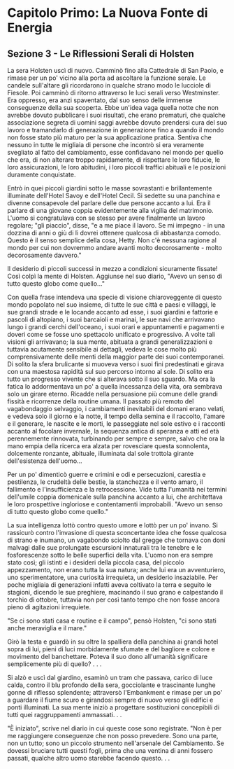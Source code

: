 # Capitolo Primo: La Nuova Fonte di Energia

## Sezione 3 - Le Riflessioni Serali di Holsten

La sera Holsten uscì di nuovo. Camminò fino alla Cattedrale di San Paolo, e rimase per un po' vicino alla porta ad ascoltare la funzione serale. Le candele sull'altare gli ricordarono in qualche strano modo le lucciole di Fiesole. Poi camminò di ritorno attraverso le luci serali verso Westminster. Era oppresso, era anzi spaventato, dal suo senso delle immense conseguenze della sua scoperta. Ebbe un'idea vaga quella notte che non avrebbe dovuto pubblicare i suoi risultati, che erano prematuri, che qualche associazione segreta di uomini saggi avrebbe dovuto prendersi cura del suo lavoro e tramandarlo di generazione in generazione fino a quando il mondo non fosse stato più maturo per la sua applicazione pratica. Sentiva che nessuno in tutte le migliaia di persone che incontrò si era veramente svegliato al fatto del cambiamento, esse confidavano nel mondo per quello che era, di non alterare troppo rapidamente, di rispettare le loro fiducie, le loro assicurazioni, le loro abitudini, i loro piccoli traffici abituali e le posizioni duramente conquistate.

Entrò in quei piccoli giardini sotto le masse sovrastanti e brillantemente illuminate dell'Hotel Savoy e dell'Hotel Cecil. Si sedette su una panchina e divenne consapevole del parlare delle due persone accanto a lui. Era il parlare di una giovane coppia evidentemente alla vigilia del matrimonio. L'uomo si congratulava con se stesso per avere finalmente un lavoro regolare; "gli piaccio", disse, "e a me piace il lavoro. Se mi impegno - in una dozzina di anni o giù di lì dovrei ottenere qualcosa di abbastanza comodo. Questo è il senso semplice della cosa, Hetty. Non c'è nessuna ragione al mondo per cui non dovremmo andare avanti molto decorosamente - molto decorosamente davvero."

Il desiderio di piccoli successi in mezzo a condizioni sicuramente fissate! Così colpì la mente di Holsten. Aggiunse nel suo diario, "Avevo un senso di tutto questo globo come quello..."

Con quella frase intendeva una specie di visione chiaroveggente di questo mondo popolato nel suo insieme, di tutte le sue città e paesi e villaggi, le sue grandi strade e le locande accanto ad esse, i suoi giardini e fattorie e pascoli di altopiano, i suoi barcaioli e marinai, le sue navi che arrivavano lungo i grandi cerchi dell'oceano, i suoi orari e appuntamenti e pagamenti e doveri come se fosse uno spettacolo unificato e progressivo. A volte tali visioni gli arrivavano; la sua mente, abituata a grandi generalizzazioni e tuttavia acutamente sensibile ai dettagli, vedeva le cose molto più comprensivamente delle menti della maggior parte dei suoi contemporanei. Di solito la sfera brulicante si muoveva verso i suoi fini predestinati e girava con una maestosa rapidità sul suo percorso intorno al sole. Di solito era tutto un progresso vivente che si alterava sotto il suo sguardo. Ma ora la fatica lo addormentava un po' a quella incessanza della vita, ora sembrava solo un girare eterno. Ricadde nella persuasione più comune delle grandi fissità e ricorrenze della routine umana. Il passato più remoto del vagabondaggio selvaggio, i cambiamenti inevitabili del domani erano velati, e vedeva solo il giorno e la notte, il tempo della semina e il raccolto, l'amare e il generare, le nascite e le morti, le passeggiate nel sole estivo e i racconti accanto al focolare invernale, la sequenza antica di speranza e atti ed età perennemente rinnovata, turbinando per sempre e sempre, salvo che ora la mano empia della ricerca era alzata per rovesciare questa sonnolenta, dolcemente ronzante, abituale, illuminata dal sole trottola girante dell'esistenza dell'uomo...

Per un po' dimenticò guerre e crimini e odi e persecuzioni, carestia e pestilenza, le crudeltà delle bestie, la stanchezza e il vento amaro, il fallimento e l'insufficienza e la retrocessione. Vide tutta l'umanità nei termini dell'umile coppia domenicale sulla panchina accanto a lui, che architettava le loro prospettive ingloriose e contentamenti improbabili. "Avevo un senso di tutto questo globo come quello."

La sua intelligenza lottò contro questo umore e lottò per un po' invano. Si rassicurò contro l'invasione di questa sconcertante idea che fosse qualcosa di strano e inumano, un vagabondo sciolto dal gregge che tornava con doni malvagi dalle sue prolungate escursioni innaturali tra le tenebre e le fosforescenze sotto le belle superfici della vita. L'uomo non era sempre stato così; gli istinti e i desideri della piccola casa, del piccolo appezzamento, non erano tutta la sua natura; anche lui era un avventuriero, uno sperimentatore, una curiosità irrequieta, un desiderio insaziabile. Per poche migliaia di generazioni infatti aveva coltivato la terra e seguito le stagioni, dicendo le sue preghiere, macinando il suo grano e calpestando il torchio di ottobre, tuttavia non per così tanto tempo che non fosse ancora pieno di agitazioni irrequiete.

"Se ci sono stati casa e routine e il campo", pensò Holsten, "ci sono stati anche meraviglia e il mare."

Girò la testa e guardò in su oltre la spalliera della panchina ai grandi hotel sopra di lui, pieni di luci morbidamente sfumate e del bagliore e colore e movimento del banchettare. Poteva il suo dono all'umanità significare semplicemente più di quello? . . .

Si alzò e uscì dal giardino, esaminò un tram che passava, carico di luce calda, contro il blu profondo della sera, gocciolante e trascinante lunghe gonne di riflesso splendente; attraversò l'Embankment e rimase per un po' a guardare il fiume scuro e girandosi sempre di nuovo verso gli edifici e ponti illuminati. La sua mente iniziò a progettare sostituzioni concepibili di tutti quei raggruppamenti ammassati. . .

"È iniziato", scrive nel diario in cui queste cose sono registrate. "Non è per me raggiungere conseguenze che non posso prevedere. Sono una parte, non un tutto; sono un piccolo strumento nell'arsenale del Cambiamento. Se dovessi bruciare tutti questi fogli, prima che una ventina di anni fossero passati, qualche altro uomo starebbe facendo questo. . .